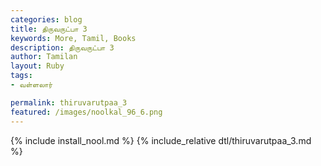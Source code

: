 ```yaml
---  
categories: blog  
title: திருவருட்பா 3
keywords: More, Tamil, Books  
description: திருவருட்பா 3
author: Tamilan  
layout: Ruby  
tags:     
- வள்ளலார்

permalink: thiruvarutpaa_3  
featured: /images/noolkal_96_6.png  
---  
```

{% include install_nool.md %} 
{% include_relative dtl/thiruvarutpaa_3.md %} 
